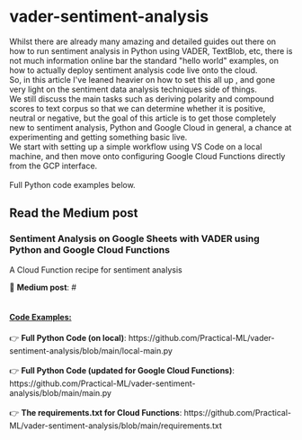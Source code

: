 # vader-sentiment-analysis
Whilst there are already many amazing and detailed guides out there on how to run sentiment analysis in Python using VADER, TextBlob, etc, there is not much information online bar the standard "hello world" examples, on how to actually deploy sentiment analysis code live onto the cloud. <br>
So, in this article I've leaned heavier on how to set this all up , and gone very light on the sentiment data analysis techniques side of things.<br>
We still discuss the main tasks such as deriving polarity and compound scores to text corpus so that we can determine whether it is positive, neutral or negative, but the goal of this article is to get those completely new to sentiment analysis, Python and Google Cloud in general, a chance at experimenting and getting something basic live.<br>
We start with setting up a simple workflow using VS Code on a local machine, and then move onto configuring Google Cloud Functions directly from the GCP interface.<br>
<br>Full Python code examples below.

<h2>Read the Medium post</h2>

<h3>Sentiment Analysis on Google Sheets with VADER using Python and Google Cloud Functions</h3>
<p>A Cloud Function recipe for sentiment analysis</p>
📰 <strong>Medium post</strong>: #
<br>
<br>
<ins><h4>Code Examples:</h4></ins>
👉 <strong>Full Python Code (on local)</strong>: https://github.com/Practical-ML/vader-sentiment-analysis/blob/main/local-main.py
<br>
<br>
👉 <strong>Full Python Code (updated for Google Cloud Functions)</strong>: https://github.com/Practical-ML/vader-sentiment-analysis/blob/main/main.py
<br>
<br>
👉 <strong>The requirements.txt for Cloud Functions</strong>: https://github.com/Practical-ML/vader-sentiment-analysis/blob/main/requirements.txt
<br>
<br>
